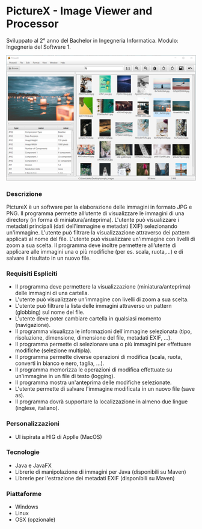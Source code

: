 # PictureX - Image Viewer and Processor
Sviluppato al 2° anno del Bachelor in Ingegneria Informatica.
Modulo: Ingegneria del Software 1.

![alt text](https://github.com/aleksandarstojkovski/PictureX-Image-Processor/blob/master/img/screenshots/picturex-main-full.png)

### Descrizione
PictureX è un software per la elaborazione delle immagini in formato JPG e PNG. 
Il programma permette all’utente di visualizzare le immagini di una directory (in forma di miniatura/anteprima). 
L'utente può visualizzare i metadati principali (dati dell'immagine e metadati EXIF) selezionando un'immagine. 
L'utente può filtrare la visualizzazione attraverso dei pattern applicati al nome del file. 
L'utente può visualizzare un'immagine con livelli di zoom a sua scelta. 
Il programma deve inoltre permettere all’utente di applicare alle immagini una o più modifiche (per es. scala, ruota,...) e di salvare il risultato in un nuovo file.

### Requisiti Espliciti
* Il programma deve permettere la visualizzazione (miniatura/anteprima) delle immagini di una cartella.
* L'utente può visualizzare un'immagine con livelli di zoom a sua scelta. 
* L'utente può filtrare la lista delle immagini attraverso un pattern (globbing) sul nome del file.
* L'utente deve poter cambiare cartella in qualsiasi momento (navigazione).
* Il programma visualizza le informazioni dell'immagine selezionata (tipo, risoluzione, dimensione, dimensione del file, metadati EXIF, ...).
* Il programma permette di selezionare una o più immagini per effettuare modifiche (selezione multipla).
* Il programma permette diverse operazioni di modifica (scala, ruota, converti in bianco e nero, taglia, ...).
* Il programma memorizza le operazioni di modifica effettuate su un'immagine in un file di testo (logging).
* Il programma mostra un'anteprima delle modifiche selezionate.
* L'utente permette di salvare l'immagine modificata in un nuovo file (save as).
* Il programma dovrà supportare la localizzazione in almeno due lingue (inglese, italiano).

### Personalizzazioni
* UI ispirata a HIG di Applle (MacOS)

### Tecnologie
* Java e JavaFX
* Librerie di manipolazione di immagini per Java (disponibili su Maven) 
* Librerie per l'estrazione dei metadati EXIF (disponibili su Maven)

### Piattaforme
* Windows
* Linux
* OSX (opzionale)
